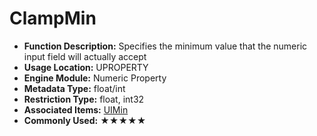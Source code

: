 # ClampMin

- **Function Description:** Specifies the minimum value that the numeric input field will actually accept
- **Usage Location:** UPROPERTY
- **Engine Module:** Numeric Property
- **Metadata Type:** float/int
- **Restriction Type:** float, int32
- **Associated Items:** [UIMin](UIMin/UIMin.md)
- **Commonly Used:** ★★★★★